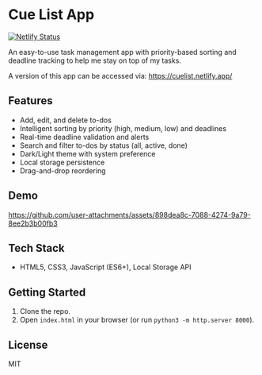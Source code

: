 # Cue List App
[![Netlify Status](https://api.netlify.com/api/v1/badges/d72b0fd0-c106-49d8-aa94-9eea18ebacc6/deploy-status)](https://app.netlify.com/sites/cuelist/deploys)

An easy-to-use task management app with priority-based sorting and deadline tracking to help me stay on top of my tasks.

A version of this app can be accessed via: https://cuelist.netlify.app/

## Features
- Add, edit, and delete to-dos
- Intelligent sorting by priority (high, medium, low) and deadlines
- Real-time deadline validation and alerts
- Search and filter to-dos by status (all, active, done)
- Dark/Light theme with system preference
- Local storage persistence
- Drag-and-drop reordering

## Demo
https://github.com/user-attachments/assets/898dea8c-7088-4274-9a79-8ee2b3b00fb3

## Tech Stack

- HTML5, CSS3, JavaScript (ES6+), Local Storage API

## Getting Started

1. Clone the repo.
2. Open `index.html` in your browser (or run `python3 -m http.server 8000`).

## License
MIT

